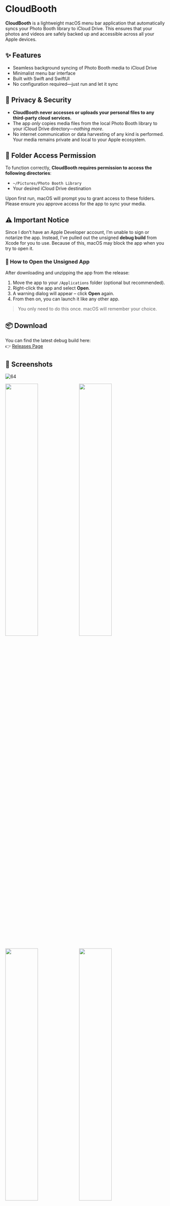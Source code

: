 # CloudBooth

**CloudBooth** is a lightweight macOS menu bar application that automatically syncs your Photo Booth library to iCloud Drive. This ensures that your photos and videos are safely backed up and accessible across all your Apple devices.

## ✨ Features

- Seamless background syncing of Photo Booth media to iCloud Drive  
- Minimalist menu bar interface  
- Built with Swift and SwiftUI  
- No configuration required—just run and let it sync  

## 🔐 Privacy & Security

- **CloudBooth never accesses or uploads your personal files to any third-party cloud services.**  
- The app *only* copies media files from the local Photo Booth library to your iCloud Drive directory—*nothing more*.  
- No internet communication or data harvesting of any kind is performed. Your media remains private and local to your Apple ecosystem.

## 🔑 Folder Access Permission

To function correctly, **CloudBooth requires permission to access the following directories**:

- `~/Pictures/Photo Booth Library`
- Your desired iCloud Drive destination

Upon first run, macOS will prompt you to grant access to these folders. Please ensure you approve access for the app to sync your media.

## ⚠️ Important Notice

Since I don’t have an Apple Developer account, I’m unable to sign or notarize the app. Instead, I’ve pulled out the unsigned **debug build** from Xcode for you to use. Because of this, macOS may block the app when you try to open it.

### 🧭 How to Open the Unsigned App

After downloading and unzipping the app from the release:

1. Move the app to your `/Applications` folder (optional but recommended).
2. Right-click the app and select **Open**.
3. A warning dialog will appear – click **Open** again.
4. From then on, you can launch it like any other app.

> You only need to do this once. macOS will remember your choice.

## 📦 Download

You can find the latest debug build here:  
👉 [Releases Page](https://github.com/Navaneeth-Git/CloudBooth/releases)

## 📸 Screenshots

![64](https://github.com/user-attachments/assets/5b7fd386-7b23-4468-8f10-1015919bb4f7)

<p float="left">
  <img src="https://github.com/user-attachments/assets/fe14f595-43ff-4eca-8304-8db08b5a0c00" width="45%" />
  <img src="https://github.com/user-attachments/assets/0d06cdc2-2c1d-42ed-a219-35daf7b0c34c" width="45%" />
</p>

<p float="left">
  <img src="https://github.com/user-attachments/assets/cf5b0c2b-5b84-4478-a1d2-d922bccb8af2" width="45%" />
  <img src="https://github.com/user-attachments/assets/c6741e38-f8ab-4b92-a221-01b2ecc3c18a" width="45%" />
</p>

## 🧩 How It Works

CloudBooth monitors the Photo Booth library located at:

```bash
~/Pictures/Photo Booth Library
```

It automatically copies any new media files (photos/videos) to a designated folder in your **iCloud Drive**, ensuring they are backed up and available on your other devices.

## 💡 Notes

- CloudBooth runs silently in the background. You can view the sync status and other options by clicking the menu bar icon.  
- No additional setup is required after initial permissions are granted.  

## 🧾 License

This project is licensed under the [Apache License 2.0](LICENSE).

## 🙏 Acknowledgments

Pulled together without code signing by [Navaneeth-Git](https://github.com/Navaneeth-Git).  
If you find this project helpful, consider starring the repository or contributing!  
<a href="https://www.flaticon.com/free-icons/synchronize" title="synchronize icons">Synchronize icons created by Tempo_doloe - Flaticon</a>
"""
